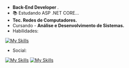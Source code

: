 - <strong> Back-End Developer </strong>.
- 📚 Estudando ASP .NET CORE...
- <strong>Tec. Redes de Computadores.</strong> 
- Cursando - <strong>Análise e Desenvolvimento de Sistemas.</strong>
- Habilidades:

[![My Skills](https://skillicons.dev/icons?i=cs,dotnet,html,css,js,bootstrap,php,mysql)](https://skillicons.dev)

- Social:

[![My Skills](https://skillicons.dev/icons?i=instagram)](https://instagram.com/gabriel_pacific) 
[![My Skills](https://skillicons.dev/icons?i=linkedin)](https://www.linkedin.com/in/gabriel-pacifico)
